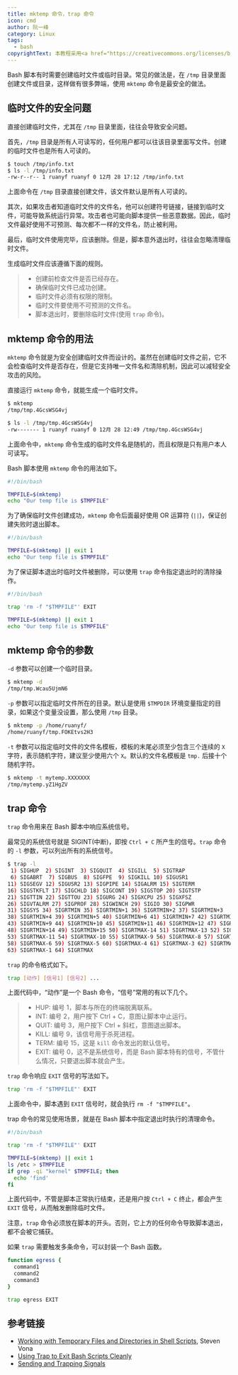```yaml
---
title: mktemp 命令，trap 命令
icon: cmd
author: 阮一峰
category: Linux
tags:
  - bash
copyrightText: 本教程采用<a href="https://creativecommons.org/licenses/by-sa/3.0/deed.zh">知识共享 署名-相同方式共享 3.0协议</a>
---
```


Bash 脚本有时需要创建临时文件或临时目录。常见的做法是，在 `/tmp` 目录里面创建文件或目录，这样做有很多弊端，使用 `mktemp` 命令是最安全的做法。

<!-- more -->

## 临时文件的安全问题

直接创建临时文件，尤其在 `/tmp` 目录里面，往往会导致安全问题。

首先，`/tmp` 目录是所有人可读写的，任何用户都可以往该目录里面写文件。创建的临时文件也是所有人可读的。

```bash
$ touch /tmp/info.txt
$ ls -l /tmp/info.txt
-rw-r--r-- 1 ruanyf ruanyf 0 12月 28 17:12 /tmp/info.txt
```

上面命令在 `/tmp` 目录直接创建文件，该文件默认是所有人可读的。

其次，如果攻击者知道临时文件的文件名，他可以创建符号链接，链接到临时文件，可能导致系统运行异常。攻击者也可能向脚本提供一些恶意数据。因此，临时文件最好使用不可预测、每次都不一样的文件名，防止被利用。

最后，临时文件使用完毕，应该删除。但是，脚本意外退出时，往往会忽略清理临时文件。

生成临时文件应该遵循下面的规则。

> - 创建前检查文件是否已经存在。
> - 确保临时文件已成功创建。
> - 临时文件必须有权限的限制。
> - 临时文件要使用不可预测的文件名。
> - 脚本退出时，要删除临时文件(使用 `trap` 命令)。

## mktemp 命令的用法

`mktemp` 命令就是为安全创建临时文件而设计的。虽然在创建临时文件之前，它不会检查临时文件是否存在，但是它支持唯一文件名和清除机制，因此可以减轻安全攻击的风险。

直接运行 `mktemp` 命令，就能生成一个临时文件。

```bash
$ mktemp
/tmp/tmp.4GcsWSG4vj

$ ls -l /tmp/tmp.4GcsWSG4vj
-rw------- 1 ruanyf ruanyf 0 12月 28 12:49 /tmp/tmp.4GcsWSG4vj
```

上面命令中，`mktemp` 命令生成的临时文件名是随机的，而且权限是只有用户本人可读写。

Bash 脚本使用 `mktemp` 命令的用法如下。

```bash
#!/bin/bash

TMPFILE=$(mktemp)
echo "Our temp file is $TMPFILE"
```

为了确保临时文件创建成功，`mktemp` 命令后面最好使用 OR 运算符 (`||`)，保证创建失败时退出脚本。

```bash
#!/bin/bash

TMPFILE=$(mktemp) || exit 1
echo "Our temp file is $TMPFILE"
```

为了保证脚本退出时临时文件被删除，可以使用 `trap` 命令指定退出时的清除操作。

```bash
#!/bin/bash

trap 'rm -f "$TMPFILE"' EXIT

TMPFILE=$(mktemp) || exit 1
echo "Our temp file is $TMPFILE"
```

## mktemp 命令的参数

`-d` 参数可以创建一个临时目录。

```bash
$ mktemp -d
/tmp/tmp.Wcau5UjmN6
```

`-p` 参数可以指定临时文件所在的目录。默认是使用 `$TMPDIR` 环境变量指定的目录，如果这个变量没设置，那么使用 `/tmp` 目录。

```bash
$ mktemp -p /home/ruanyf/
/home/ruanyf/tmp.FOKEtvs2H3
```

`-t` 参数可以指定临时文件的文件名模板，模板的末尾必须至少包含三个连续的 `X` 字符，表示随机字符，建议至少使用六个 `X`。默认的文件名模板是 `tmp.` 后接十个随机字符。

```bash
$ mktemp -t mytemp.XXXXXXX
/tmp/mytemp.yZ1HgZV
```

## trap 命令

`trap` 命令用来在 Bash 脚本中响应系统信号。

最常见的系统信号就是 SIGINT(中断)，即按 `Ctrl + C` 所产生的信号。`trap` 命令的 `-l` 参数，可以列出所有的系统信号。

```bash
$ trap -l
 1) SIGHUP  2) SIGINT  3) SIGQUIT  4) SIGILL  5) SIGTRAP
 6) SIGABRT  7) SIGBUS  8) SIGFPE  9) SIGKILL 10) SIGUSR1
11) SIGSEGV 12) SIGUSR2 13) SIGPIPE 14) SIGALRM 15) SIGTERM
16) SIGSTKFLT 17) SIGCHLD 18) SIGCONT 19) SIGSTOP 20) SIGTSTP
21) SIGTTIN 22) SIGTTOU 23) SIGURG 24) SIGXCPU 25) SIGXFSZ
26) SIGVTALRM 27) SIGPROF 28) SIGWINCH 29) SIGIO 30) SIGPWR
31) SIGSYS 34) SIGRTMIN 35) SIGRTMIN+1 36) SIGRTMIN+2 37) SIGRTMIN+3
38) SIGRTMIN+4 39) SIGRTMIN+5 40) SIGRTMIN+6 41) SIGRTMIN+7 42) SIGRTMIN+8
43) SIGRTMIN+9 44) SIGRTMIN+10 45) SIGRTMIN+11 46) SIGRTMIN+12 47) SIGRTMIN+13
48) SIGRTMIN+14 49) SIGRTMIN+15 50) SIGRTMAX-14 51) SIGRTMAX-13 52) SIGRTMAX-12
53) SIGRTMAX-11 54) SIGRTMAX-10 55) SIGRTMAX-9 56) SIGRTMAX-8 57) SIGRTMAX-7
58) SIGRTMAX-6 59) SIGRTMAX-5 60) SIGRTMAX-4 61) SIGRTMAX-3 62) SIGRTMAX-2
63) SIGRTMAX-1 64) SIGRTMAX
```

`trap` 的命令格式如下。

```bash
trap [动作] [信号1] [信号2] ...
```

上面代码中，“动作”是一个 Bash 命令，“信号”常用的有以下几个。

> - HUP: 编号 1，脚本与所在的终端脱离联系。
> - INT: 编号 2，用户按下 Ctrl + C，意图让脚本中止运行。
> - QUIT: 编号 3，用户按下 Ctrl + 斜杠，意图退出脚本。
> - KILL: 编号 9，该信号用于杀死进程。
> - TERM: 编号 15，这是 `kill` 命令发出的默认信号。
> - EXIT: 编号 0，这不是系统信号，而是 Bash 脚本特有的信号，不管什么情况，只要退出脚本就会产生。

`trap` 命令响应 `EXIT` 信号的写法如下。

```bash
trap 'rm -f "$TMPFILE"' EXIT
```

上面命令中，脚本遇到 `EXIT` 信号时，就会执行 `rm -f "$TMPFILE"`。

trap 命令的常见使用场景，就是在 Bash 脚本中指定退出时执行的清理命令。

```bash
#!/bin/bash

trap 'rm -f "$TMPFILE"' EXIT

TMPFILE=$(mktemp) || exit 1
ls /etc > $TMPFILE
if grep -qi "kernel" $TMPFILE; then
  echo 'find'
fi
```

上面代码中，不管是脚本正常执行结束，还是用户按 `Ctrl + C` 终止，都会产生 `EXIT` 信号，从而触发删除临时文件。

注意，`trap` 命令必须放在脚本的开头。否则，它上方的任何命令导致脚本退出，都不会被它捕获。

如果 `trap` 需要触发多条命令，可以封装一个 Bash 函数。

```bash
function egress {
  command1
  command2
  command3
}

trap egress EXIT
```

## 参考链接

- [Working with Temporary Files and Directories in Shell Scripts](https://www.putorius.net/working-with-temporary-files.html), Steven Vona
- [Using Trap to Exit Bash Scripts Cleanly](https://www.putorius.net/using-trap-to-exit-bash-scripts-cleanly.html)
- [Sending and Trapping Signals](https://mywiki.wooledge.org/SignalTrap)
